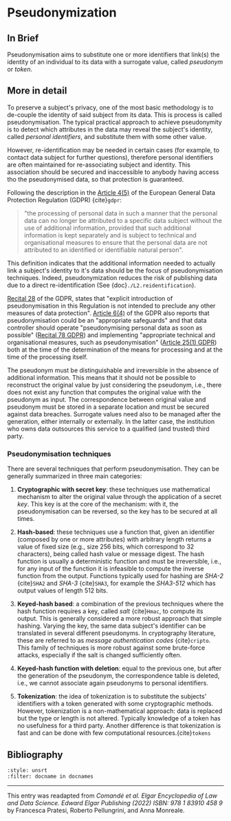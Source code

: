 # Pseudonymization

## In Brief
Pseudonymisation aims to substitute one or more identifiers that link(s) the identity of an individual to its data with a surrogate value, called *pseudonym* or *token*.

## More in detail

To preserve a subject's privacy, one of the most basic methodology is to
de-couple the identity of said subject from its data. This is process is
called pseudonymisation. The typical practical approach to achieve
pseudonymity is to detect which attributes in the data may reveal the
subject's identity, called *personal identifiers*, and substitute them
with some other value. 

However, re-identification may be needed in certain cases (for example, to contact data subject for further questions), therefore
personal identifiers are often maintained for re-associating subject and
identity. This association should be secured and inaccessible to anybody
having access tho the pseudonymised data, so that protection is
guaranteed. 

Following the description in the <a href="https://gdpr-info.eu/art-4-gdpr/" target=_blank>Article 4(5)</a> of the
European General Data Protection Regulation (GDPR) {cite}`gdpr`:

<!--````{panels}
"the processing of personal data in such a manner that the personal data can no longer be attributed to a specific data subject without the use of additional information, provided that such additional information is kept separately and is subject to technical and organisational measures to ensure that the personal data are not attributed to an identified or identifiable natural person".
````-->

> "the processing of personal data in such a manner that the personal data can no longer be attributed to a specific data subject without the use of additional information, provided that such additional information is kept separately and is subject to technical and organisational measures to ensure that the personal data are not attributed to an identified or identifiable natural person".

This definition indicates that the additional information needed to
actually link a subject's identity to it's data should be the focus of
pseudonymisation techniques. Indeed, pseudonymization reduces the risk of publishing data due to a direct re-identification (See {doc}`./L2.reidentification`).



<a href="https://gdpr-info.eu/recitals/no-28/" target=_blank>Recital 28</a> of the GDPR, states that "explicit introduction of pseudonymisation in this Regulation is not intended to preclude any other measures of data protection". <a href="https://gdpr-info.eu/art-6-gdpr/" target=_blank>Article 6(4)</a> of the GDPR also reports that pseudonymisation could be an "appropriate safeguards" and that data controller should operate "pseudonymising personal data as soon as possible" (<a href="https://gdpr-info.eu/recitals/no-78/" target=_blank>Recital 78 GDPR</a>) and implementing "appropriate technical and organisational measures, such as pseudonymisation" (<a href="https://gdpr-info.eu/art-25-gdpr/" target=_blank>Article 25(1) GDPR</a>) both at the time of the determination of the means for processing and at the time of the processing itself.


<!--The goal of pseudonymization process is to reduce the risk of a direct
re-identification of the data subjects based on the published data (See {ref}`L2.reidentification`).-->



The pseudonym must be distinguishable and irreversible in the absence of additional information. This means that it should not be possible to reconstruct the original value by just considering the pseudonym, i.e., there does not exist any function that computes the original value with the pseudonym as input. The correspondence between original value and pseudonym must be stored in a separate location and must be secured against data breaches. Surrogate values need also to be managed after the generation, either internally or externally. In the latter case, the institution who owns data outsources this service to a qualified (and trusted) third party.


### Pseudonymisation techniques

There are several techniques that perform pseudonymisation. They can be
generally summarized in three main categories:

1.  **Cryptographic with secret key**: these techniques use mathematical
    mechanism to alter the original value through the application of a
    secret *key*. This key is at the core of the mechanism: with it, the
    pseudonymisation can be reversed, so the key has to be secured at 
    all times.

2.  **Hash-based**: these techniques use a function that, given an
    identifier (composed by one or more attributes) with arbitrary
    length returns a value of fixed size (e.g., size 256 bits, which correspond to
    32 characters), being called hash value or message digest. The hash
    function is usually a deterministic function and must be
    irreversible, i.e., for any input of the function it is infeasible
    to compute the inverse function from the output. Functions typically
    used for hashing are *SHA-2* {cite}`SHA2` and *SHA-3* {cite}`SHA3`, for example
    the *SHA3-512* which has output values of length 512 bits.

3.  **Keyed-hash based**: a combination of the previous techniques where
    the hash function requires a key, called *salt* {cite}`Hmac`, to compute
    its output. This is generally considered a more robust approach that
    simple hashing. Varying the key, the same data subject's identifier
    can be translated in several different pseudonyms. In cryptography
    literature, these are referred to as *message authentication codes*
    {cite}`cripto`. This family of techniques is more robust against some
    brute-force attacks, especially if the salt is changed sufficiently
    often.

4.  **Keyed-hash function with deletion**: equal to the previous one,
    but after the generation of the pseudonym, the correspondence table
    is deleted, i.e., we cannot associate again pseudonyms to personal
    identifiers.

5.  **Tokenization**: the idea of tokenization is to substitute the
    subjects' identifiers with a token generated with some cryptographic
    methods. However, tokenization is a non-mathematical approach: data
    is replaced but the type or length is not altered. Typically
    knowledge of a token has no usefulness for a third party. Another
    difference is that tokenization is fast and can be done with few
    computational resources.{cite}`tokens`

## Bibliography

```{bibliography}
:style: unsrt
:filter: docname in docnames
```

---

This entry was readapted from *Comandé et al. Elgar Encyclopedia of Law and Data Science. Edward Elgar Publishing (2022) ISBN: 978 1 83910 458 9* by Francesca Pratesi, Roberto Pellungrini, and Anna Monreale.
